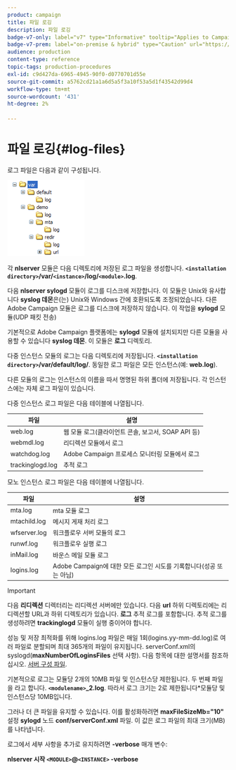 ```yaml
---
product: campaign
title: 파일 로깅
description: 파일 로깅
badge-v7-only: label="v7" type="Informative" tooltip="Applies to Campaign Classic v7 only"
badge-v7-prem: label="on-premise & hybrid" type="Caution" url="https://experienceleague.adobe.com/docs/campaign-classic/using/installing-campaign-classic/architecture-and-hosting-models/hosting-models-lp/hosting-models.html?lang=en" tooltip="Applies to on-premise and hybrid deployments only"
audience: production
content-type: reference
topic-tags: production-procedures
exl-id: c9d427da-6965-4945-90f0-d0770701d55e
source-git-commit: a5762cd21a1a6d5a5f3a10f53a5d1f43542d99d4
workflow-type: tm+mt
source-wordcount: '431'
ht-degree: 2%

---
```


# 파일 로깅{#log-files}



로그 파일은 다음과 같이 구성됩니다.

![](assets/d_ncs_directory.png)

각 **nlserver** 모듈은 다음 디렉토리에 저장된 로그 파일을 생성합니다. **`<installation directory>`/var/`<instance>`/log/`<module>`.log**.

다음 **nlserver sylogd** 모듈이 로그를 디스크에 저장합니다. 이 모듈은 Unix와 유사합니다 **syslog 데몬**&#x200B;은(는) Unix와 Windows 간에 호환되도록 조정되었습니다. 다른 Adobe Campaign 모듈은 로그를 디스크에 저장하지 않습니다. 이 작업을 **sylogd** 모듈(UDP 패킷 전송)

기본적으로 Adobe Campaign 플랫폼에는 **sylogd** 모듈에 설치되지만 다른 모듈을 사용할 수 있습니다 **syslog 데몬**. 이 모듈은 **로그** 디렉토리.

다중 인스턴스 모듈의 로그는 다음 디렉토리에 저장됩니다. **`<installation directory>`/var/default/log/**. 동일한 로그 파일은 모든 인스턴스(예: **web.log**).

다른 모듈의 로그는 인스턴스의 이름을 따서 명명된 하위 폴더에 저장됩니다. 각 인스턴스에는 자체 로그 파일이 있습니다.

다중 인스턴스 로그 파일은 다음 테이블에 나열됩니다.

| 파일 | 설명 |
|---|---|
| web.log | 웹 모듈 로그(클라이언트 콘솔, 보고서, SOAP API 등) |
| webmdl.log | 리디렉션 모듈에서 로그 |
| watchdog.log | Adobe Campaign 프로세스 모니터링 모듈에서 로그 |
| trackinglogd.log | 추적 로그 |

모노 인스턴스 로그 파일은 다음 테이블에 나열됩니다.

| 파일 | 설명 |
|---|---|
| mta.log | mta 모듈 로그 |
| mtachild.log | 메시지 게재 처리 로그 |
| wfserver.log | 워크플로우 서버 모듈의 로그 |
| runwf.log | 워크플로우 실행 로그 |
| inMail.log | 바운스 메일 모듈 로그 |
| logins.log | Adobe Campaign에 대한 모든 로그인 시도를 기록합니다(성공 또는 아님) |

>[!IMPORTANT]
>
>다음 **리디렉션** 디렉터리는 리디렉션 서버에만 있습니다. 다음 **url** 하위 디렉토리에는 리디렉션할 URL과 하위 디렉토리가 있습니다. **로그** 추적 로그를 포함합니다. 추적 로그를 생성하려면 **trackinglogd** 모듈이 실행 중이어야 합니다.

성능 및 저장 최적화를 위해 logins.log 파일은 매일 1회(logins.yy-mm-dd.log)로 여러 파일로 분할되며 최대 365개의 파일이 유지됩니다. serverConf.xml의 syslogd(**maxNumberOfLoginsFiles** 선택 사항). 다음 항목에 대한 설명서를 참조하십시오. [서버 구성 파일](../../installation/using/the-server-configuration-file.md#syslogd).

기본적으로 로그는 모듈당 2개의 10MB 파일 및 인스턴스당 제한됩니다. 두 번째 파일을 라고 합니다. **`<modulename>`_2.log**. 따라서 로그 크기는 2로 제한됩니다&#42;모듈당 및 인스턴스당 10MB입니다.

그러나 더 큰 파일을 유지할 수 있습니다. 이를 활성화하려면 **maxFileSizeMb=&quot;10&quot;** 설정 **sylogd** 노드 **conf/serverConf.xml** 파일. 이 값은 로그 파일의 최대 크기(MB)를 나타냅니다.

로그에서 세부 사항을 추가로 유지하려면 **-verbose** 매개 변수:

**nlserver 시작 `<MODULE>`@`<INSTANCE>` -verbose**
